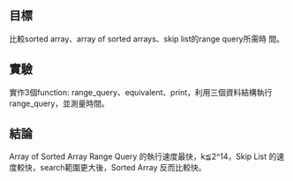 ## 目標
比較sorted array、array of sorted arrays、skip list的range query所需時
間。 
## 實驗
實作3個function: range_query、equivalent、print，利用三個資料結構執行range_query，並測量時間。 
## 結論
Array of Sorted Array Range Query 的執行速度最快，k≦2^14，Skip List 的速度較快，search範圍更大後，Sorted Array 反而比較快。
